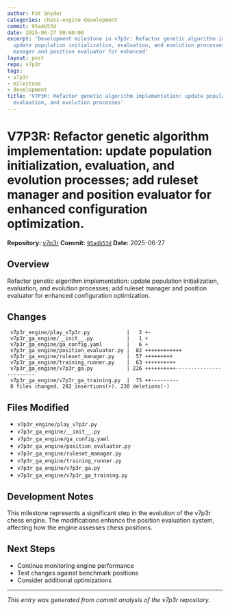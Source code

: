 ```yaml
---
author: Pat Snyder
categories: chess-engine development
commit: 95a4b53d
date: 2025-06-27 00:00:00
excerpt: 'Development milestone in v7p3r: Refactor genetic algorithm implementation:
  update population initialization, evaluation, and evolution processes add ruleset
  manager and position evaluator for enhanced'
layout: post
repo: v7p3r
tags:
- v7p3r
- milestone
- development
title: 'V7P3R: Refactor genetic algorithm implementation: update population initialization,
  evaluation, and evolution processes'
---
```


# V7P3R: Refactor genetic algorithm implementation: update population initialization, evaluation, and evolution processes; add ruleset manager and position evaluator for enhanced configuration optimization.

**Repository:** [v7p3r](https://github.com/pssnyder/v7p3r)
**Commit:** [`95a4b53d`](https://github.com/pssnyder/v7p3r/commit/95a4b53d5622daa085546cba49da4f91d23b9110)
**Date:** 2025-06-27

## Overview

Refactor genetic algorithm implementation: update population initialization, evaluation, and evolution processes; add ruleset manager and position evaluator for enhanced configuration optimization.

## Changes

```
 v7p3r_engine/play_v7p3r.py            |   2 +-
 v7p3r_ga_engine/__init__.py           |   1 +
 v7p3r_ga_engine/ga_config.yaml        |   6 +
 v7p3r_ga_engine/position_evaluator.py |  82 ++++++++++++
 v7p3r_ga_engine/ruleset_manager.py    |  57 +++++++++
 v7p3r_ga_engine/training_runner.py    |  63 ++++++++++
 v7p3r_ga_engine/v7p3r_ga.py           | 226 ++++++++++------------------------
 v7p3r_ga_engine/v7p3r_ga_training.py  |  75 ++---------
 8 files changed, 282 insertions(+), 230 deletions(-)
```

## Files Modified

- `v7p3r_engine/play_v7p3r.py`
- `v7p3r_ga_engine/__init__.py`
- `v7p3r_ga_engine/ga_config.yaml`
- `v7p3r_ga_engine/position_evaluator.py`
- `v7p3r_ga_engine/ruleset_manager.py`
- `v7p3r_ga_engine/training_runner.py`
- `v7p3r_ga_engine/v7p3r_ga.py`
- `v7p3r_ga_engine/v7p3r_ga_training.py`

## Development Notes

This milestone represents a significant step in the evolution of the v7p3r chess engine. The modifications enhance the position evaluation system, affecting how the engine assesses chess positions.

## Next Steps

- Continue monitoring engine performance
- Test changes against benchmark positions
- Consider additional optimizations

---

*This entry was generated from commit analysis of the v7p3r repository.*
